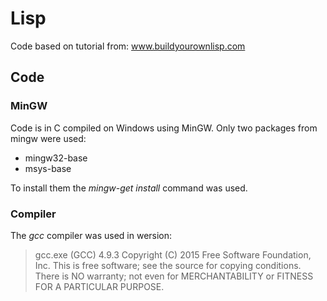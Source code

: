 # Lisp
Code based on tutorial from: www.buildyourownlisp.com

## Code

### MinGW
Code is in C compiled on Windows using MinGW.
Only two packages from mingw were used:
  - mingw32-base
  - msys-base

To install them the _mingw-get install_ command was used.

### Compiler
The _gcc_ compiler was used in wersion:

> gcc.exe (GCC) 4.9.3
> Copyright (C) 2015 Free Software Foundation, Inc.
> This is free software; see the source for copying conditions.  There is NO
> warranty; not even for MERCHANTABILITY or FITNESS FOR A PARTICULAR PURPOSE.


